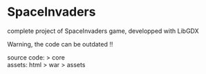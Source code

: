 # SpaceInvaders
complete project of SpaceInvaders game, developped with LibGDX

Warning, the code can be outdated !!

source code: > core  
assets: html > war > assets
